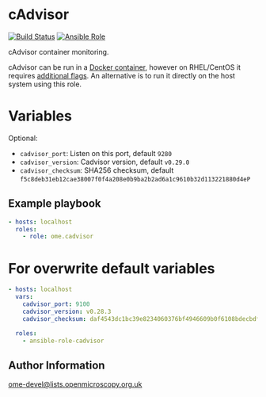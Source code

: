 cAdvisor
========

[![Build Status](https://travis-ci.org/ome/ansible-role-cadvisor.svg)](https://travis-ci.org/ome/ansible-role-cadvisor)
[![Ansible Role](https://img.shields.io/ansible/role/41399.svg)](https://galaxy.ansible.com/ome/cadvisor/)

cAdvisor container monitoring.

cAdvisor can be run in a [Docker container](https://github.com/google/cadvisor), however on RHEL/CentOS it requires [additional flags](https://github.com/google/cadvisor/blob/master/docs/running.md).
An alternative is to run it directly on the host system using this role.


Variables
=========

Optional:
- `cadvisor_port`: Listen on this port, default `9280`
- `cadvisor_version`: Cadvisor version, default `v0.29.0`
- `cadvisor_checksum`: SHA256 checksum, default `f5c8deb31eb12cae38007f0f4a208e0b9ba2b2ad6a1c9610b32d113221880d4eP`


Example playbook
----------------

```yaml
- hosts: localhost
  roles:
    - role: ome.cadvisor
```


# For overwrite default variables

```yaml
- hosts: localhost
  vars:
    cadvisor_port: 9100
    cadvisor_version: v0.28.3
    cadvisor_checksum: daf4543dc1bc39e8234060376bf4946609b0f6108bdecbdf5ffd239e67664eb3

  roles:
    - ansible-role-cadvisor
```


Author Information
------------------

ome-devel@lists.openmicroscopy.org.uk
